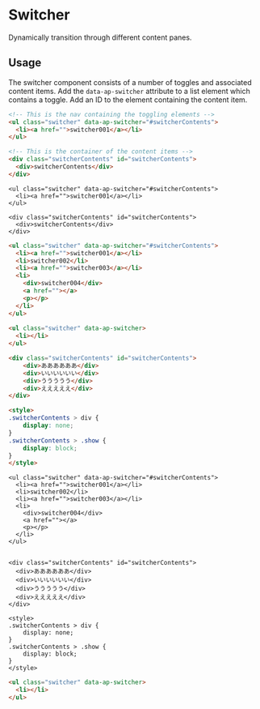 # Switcher

<p class="uk-text-lead">Dynamically transition through different content panes.</p>

## Usage

The switcher component consists of a number of toggles and associated content items. Add the `data-ap-switcher` attribute to a list element which contains a toggle. Add an ID to the element containing the content item.


```html
<!-- This is the nav containing the toggling elements -->
<ul class="switcher" data-ap-switcher="#switcherContents">
  <li><a href="">switcher001</a></li>
</ul>

<!-- This is the container of the content items -->
<div class="switcherContents" id="switcherContents">
  <div>switcherContents</div>
</div>
```

```example
<ul class="switcher" data-ap-switcher="#switcherContents">
  <li><a href="">switcher001</a></li>
</ul>

<div class="switcherContents" id="switcherContents">
  <div>switcherContents</div>
</div>
```


```html
<ul class="switcher" data-ap-switcher="#switcherContents">
  <li><a href="">switcher001</a></li>
  <li>switcher002</li>
  <li><a href="">switcher003</a></li>
  <li>
    <div>switcher004</div>
    <a href=""></a>
    <p></p>
  </li>
</ul>
 
<ul class="switcher" data-ap-switcher>
  <li></li>
</ul>
```
 
```html
<div class="switcherContents" id="switcherContents">
    <div>ああああああ</div>
    <div>いいいいいい</div>
    <div>ううううう</div>
    <div>えええええ</div>
</div>

<style>
.switcherContents > div {
    display: none;
}
.switcherContents > .show {
    display: block;
}
</style>
```

```example
<ul class="switcher" data-ap-switcher="#switcherContents">
  <li><a href="">switcher001</a></li>
  <li>switcher002</li>
  <li><a href="">switcher003</a></li>
  <li>
    <div>switcher004</div>
    <a href=""></a>
    <p></p>
  </li>
</ul>


<div class="switcherContents" id="switcherContents">
  <div>ああああああ</div>
  <div>いいいいいい</div>
  <div>ううううう</div>
  <div>えええええ</div>
</div>

<style>
.switcherContents > div {
    display: none;
}
.switcherContents > .show {
    display: block;
}
</style>
```


```html
<ul class="switcher" data-ap-switcher>
  <li></li>
</ul>
```